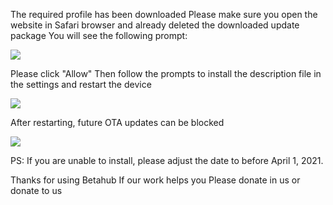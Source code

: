 The required profile has been downloaded
Please make sure you open the website in Safari browser and already deleted the downloaded update package
You will see the following prompt:

![][Install Profile Alert]

Please click "Allow"
Then follow the prompts to install the description file in the settings and restart the device

![][After Install Profile]

After restarting, future OTA updates can be blocked

![][System No Update]

PS: If you are unable to install, please adjust the date to before April 1, 2021.

Thanks for using Betahub
If our work helps you
Please donate in us or donate to us

[Install Profile Alert]: https://tva1.sinaimg.cn/large/008i3skNgy1gwrggvxz5jj30gz0af0sn.jpg
[After Install Profile]: https://tva1.sinaimg.cn/large/008i3skNgy1gwrgh8ayj1j311q0hqdgm.jpg
[System No Update]: https://tva1.sinaimg.cn/large/008i3skNgy1gwrghbnw2ij30f10hqaa0.jpg